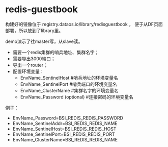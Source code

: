 # redis-guestbook


构建好的镜像位于 registry.dataos.io/library/redisguestbook ， 便于从DF页面部署，所以放到了library里。

demo演示了往master写，从slave读。

* 需要一个redis集群的哨兵地址、集群名字；
* 需要导出3000端口；
* 导出一个router；
* 配置环境变量：
  * EnvName_SentinelHost  #哨兵地址的环境变量名
  * EnvName_SentinelPort  #哨兵端口的环境变量名
  * EnvName_ClusterName   #集群名字的环境变量名
  * EnvName_Password (optional) #连接密码的环境变量名
  
例子：
  
  * EnvName_Password=BSI_REDIS_REDIS_PASSWORD
  * EnvName_SentinelAddr=BSI_REDIS_REDIS_NAME
  * EnvName_SentinelHost=BSI_REDIS_REDIS_HOST
  * EnvName_SentinelPort=BSI_REDIS_REDIS_PORT
  * EnvName_ClusterName=BSI_REDIS_REDIS_NAME
